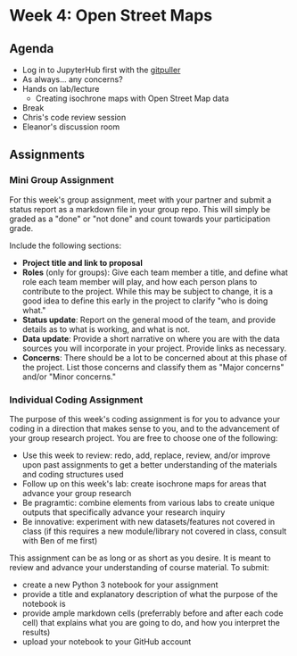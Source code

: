 
# Week 4: Open Street Maps

## Agenda 
- Log in to JupyterHub first with the [gitpuller](https://jupyter.idre.ucla.edu/hub/user-redirect/git-pull?repo=https%3A%2F%2Fgithub.com%2Fyohman%2F21W-UP206A&urlpath=tree%2F21W-UP206A%2F&branch=master)
- As always... any concerns?
- Hands on lab/lecture
    - Creating isochrone maps with Open Street Map data
- Break
- Chris's code review session
- Eleanor's discussion room

## Assignments

### Mini Group Assignment
For this week's group assignment, meet with your partner and submit a status report as a markdown file in your group repo. This will simply be graded as a "done" or "not done" and count towards your participation grade.

Include the following sections:
* **Project title and link to proposal**
* **Roles** (only for groups): Give each team member a title, and define what role each team member will play, and how each person plans to contribute to the project. While this may be subject to change, it is a good idea to define this early in the project to clarify "who is doing what."
* **Status update**: Report on the general mood of the team, and provide details as to what is working, and what is not.
* **Data update**: Provide a short narrative on where you are with the data sources you will incorporate in your project. Provide links as necessary.
* **Concerns**: There should be a lot to be concerned about at this phase of the project. List those concerns and classify them as "Major concerns" and/or "Minor concerns."

### Individual Coding Assignment

The purpose of this week's coding assignment is for you to advance your coding in a direction that makes sense to you, and to the advancement of your group research project. You are free to choose one of the following:

- Use this week to review: redo, add, replace, review, and/or improve upon past assignments to get a better understanding of the materials and coding structures used
- Follow up on this week's lab: create isochrone maps for areas that advance your group research
- Be pragramtic: combine elements from various labs to create unique outputs that specifically advance your research inquiry
- Be innovative: experiment with new datasets/features not covered in class (if this requires a new module/library not covered in class, consult with Ben of me first)

This assignment can be as long or as short as you desire. It is meant to review and advance your understanding of course material. To submit:

- create a new Python 3 notebook for your assignment
- provide a title and explanatory description of what the purpose of the notebook is
- provide ample markdown cells (preferrably before and after each code cell) that explains what you are going to do, and how you interpret the results)
- upload your notebook to your GitHub account

